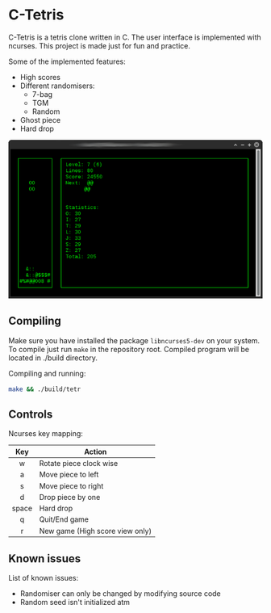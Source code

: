 # C-Tetris
C-Tetris is a tetris clone written in C. The user interface is implemented with ncurses. This project is made just for fun and practice.

Some of the implemented features:
- High scores
- Different randomisers:
  - 7-bag
  - TGM
  - Random
- Ghost piece
- Hard drop

![Screenshot](./curses_ui.png)

## Compiling
Make sure you have installed the package  ```libncurses5-dev``` on your system. To compile just run ```make``` in the repository root. Compiled program will be located in ./build directory.

Compiling and running:
```bash
make && ./build/tetr
```

## Controls
Ncurses key mapping:

Key   | Action
:----:|-------
w     | Rotate piece clock wise
a     | Move piece to left
s     | Move piece to right
d     | Drop piece by one
space | Hard drop
q     | Quit/End game
r     | New game (High score view only)

## Known issues
List of known issues:
- Randomiser can only be changed by modifying source code
- Random seed isn't initialized atm
